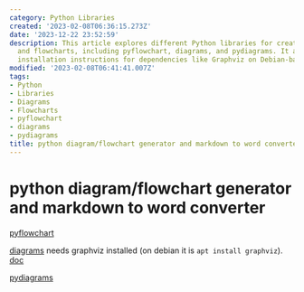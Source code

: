 ```yaml
---
category: Python Libraries
created: '2023-02-08T06:36:15.273Z'
date: '2023-12-22 23:52:59'
description: This article explores different Python libraries for creating diagrams
  and flowcharts, including pyflowchart, diagrams, and pydiagrams. It also includes
  installation instructions for dependencies like Graphviz on Debian-based systems.
modified: '2023-02-08T06:41:41.007Z'
tags:
- Python
- Libraries
- Diagrams
- Flowcharts
- pyflowchart
- diagrams
- pydiagrams
title: python diagram/flowchart generator and markdown to word converter
---
```


# python diagram/flowchart generator and markdown to word converter

[pyflowchart](https://github.com/cdfmlr/pyflowchart)

[diagrams](https://libraries.io/pypi/diagrams) needs graphviz installed (on debian it is `apt install graphviz`). [doc](https://diagrams.mingrammer.com/docs/)

[pydiagrams](https://libraries.io/pypi/pydiagrams)
